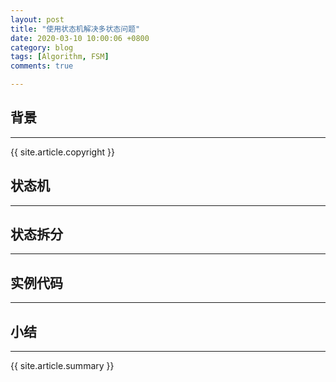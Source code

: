 ```yaml
---
layout: post
title: "使用状态机解决多状态问题"
date: 2020-03-10 10:00:06 +0800
category: blog
tags: [Algorithm, FSM]
comments: true

---
```

## 背景
---

{{ site.article.copyright }}

## 状态机
---

## 状态拆分
---

## 实例代码
---

## 小结
---

{{ site.article.summary }}